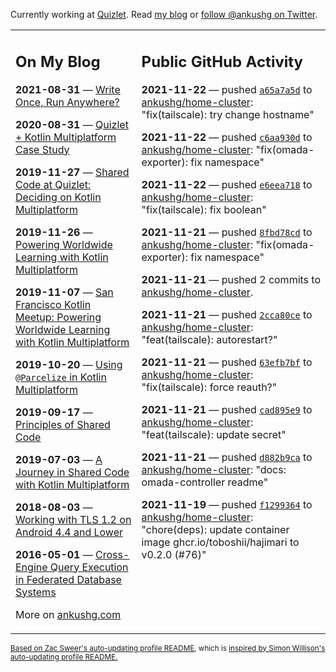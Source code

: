 Currently working at [Quizlet](https://quizlet.com/). Read [my blog](https://ankushg.com/) or [follow @ankushg on Twitter](https://twitter.com/ankushg).

<table><tr><td valign="top" width="40%">

## On My Blog
<!-- blog starts -->
**2021-08-31** — [Write Once, Run Anywhere?](https://ankushg.com/posts/write-once-run-anywhere-increment/)

**2020-08-31** — [Quizlet + Kotlin Multiplatform Case Study](https://ankushg.com/posts/quizlet-kotlin-multiplatform-case-study/)

**2019-11-27** — [Shared Code at Quizlet: Deciding on Kotlin Multiplatform](https://ankushg.com/posts/shared-code-kotlin-multiplatform/)

**2019-11-26** — [Powering Worldwide Learning with Kotlin Multiplatform](https://ankushg.com/speaking/droidcon-sf-2019)

**2019-11-07** — [San Francisco Kotlin Meetup: Powering Worldwide Learning with Kotlin Multiplatform](https://ankushg.com/speaking/sf-kotlin-meetup-2019)

**2019-10-20** — [Using `@Parcelize` in Kotlin Multiplatform](https://ankushg.com/posts/multiplatform-parcelize/)

**2019-09-17** — [Principles of Shared Code](https://ankushg.com/speaking/denver-startup-week-2019)

**2019-07-03** — [A Journey in Shared Code with Kotlin Multiplatform](https://ankushg.com/speaking/droidcon-berlin-2019)

**2018-08-03** — [Working with TLS 1.2 on Android 4.4 and Lower](https://ankushg.com/posts/tls-1.2-on-android/)

**2016-05-01** — [Cross-Engine Query Execution in Federated Database Systems](https://ankushg.com/projects/thesis)
<!-- blog ends -->
More on [ankushg.com](https://ankushg.com/)
</td><td valign="top" width="60%">

## Public GitHub Activity
<!-- githubActivity starts -->
**2021-11-22** — pushed [`a65a7a5d`](https://github.com/ankushg/home-cluster/commit/a65a7a5d4d0f3d6ecc0e10607b2c5ce61f33a4f4) to [ankushg/home-cluster](https://api.github.com/repos/ankushg/home-cluster): "fix(tailscale): try change hostname"

**2021-11-22** — pushed [`c6aa930d`](https://github.com/ankushg/home-cluster/commit/c6aa930dea5a92d59b9414e27e6a375da2e759cd) to [ankushg/home-cluster](https://api.github.com/repos/ankushg/home-cluster): "fix(omada-exporter): fix namespace"

**2021-11-22** — pushed [`e6eea718`](https://github.com/ankushg/home-cluster/commit/e6eea7186f99b61746b03d2733f738c9641b29a7) to [ankushg/home-cluster](https://api.github.com/repos/ankushg/home-cluster): "fix(tailscale): fix boolean"

**2021-11-21** — pushed [`8fbd78cd`](https://github.com/ankushg/home-cluster/commit/8fbd78cdd808103113b1d81252a9e7d9ce158199) to [ankushg/home-cluster](https://api.github.com/repos/ankushg/home-cluster): "fix(omada-exporter): fix namespace"

**2021-11-21** — pushed 2 commits to [ankushg/home-cluster](https://api.github.com/repos/ankushg/home-cluster).

**2021-11-21** — pushed [`2cca80ce`](https://github.com/ankushg/home-cluster/commit/2cca80ceaee5ee553a47a8470f3ac5baa30a4398) to [ankushg/home-cluster](https://api.github.com/repos/ankushg/home-cluster): "feat(tailscale): autorestart?"

**2021-11-21** — pushed [`63efb7bf`](https://github.com/ankushg/home-cluster/commit/63efb7bfd17e17eb334fc2d2738fb0f170ad05a2) to [ankushg/home-cluster](https://api.github.com/repos/ankushg/home-cluster): "fix(tailscale): force reauth?"

**2021-11-21** — pushed [`cad895e9`](https://github.com/ankushg/home-cluster/commit/cad895e9012ac6272ee2bdc788114eb1b7a622d7) to [ankushg/home-cluster](https://api.github.com/repos/ankushg/home-cluster): "feat(tailscale): update secret"

**2021-11-21** — pushed [`d882b9ca`](https://github.com/ankushg/home-cluster/commit/d882b9cae2d09a2599386b168ea08b4ff1875a50) to [ankushg/home-cluster](https://api.github.com/repos/ankushg/home-cluster): "docs: omada-controller readme"

**2021-11-19** — pushed [`f1299364`](https://github.com/ankushg/home-cluster/commit/f12993643f638d19058abb22009c612490a1cf0b) to [ankushg/home-cluster](https://api.github.com/repos/ankushg/home-cluster): "chore(deps): update container image ghcr.io/toboshii/hajimari to v0.2.0 (#76)"
<!-- githubActivity ends -->
</td></tr></table>

<sub><a href="https://github.com/ZacSweers/ZacSweers">Based on Zac Sweer's auto-updating profile README</a>, which is <a href="https://simonwillison.net/2020/Jul/10/self-updating-profile-readme/">inspired by Simon Willison's auto-updating profile README.</a></sub>
